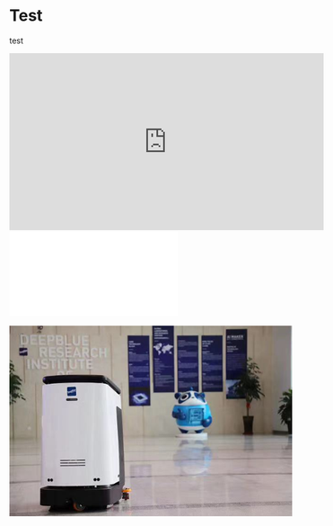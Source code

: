 # Test
test
<iframe width="560" height="315" src="https://www.youtube.com/embed/QlOISsaiWMc" title="YouTube video player" frameborder="0" allow="accelerometer; autoplay; clipboard-write; encrypted-media; gyroscope; picture-in-picture" allowfullscreen></iframe>

<iframe src="//player.bilibili.com/player.html?aid=417403266&bvid=BV1BV411n7rB&cid=320114979&page=1" scrolling="no" border="0" frameborder="no" framespacing="0" allowfullscreen="true"> </iframe>


[![Watch the video](https://github.com/WangZhengJiu/Test/blob/master/picture/%E5%BE%AE%E4%BF%A1%E5%9B%BE%E7%89%87_20200722170009.jpg)](https://www.youtube.com/embed/QlOISsaiWMc)
